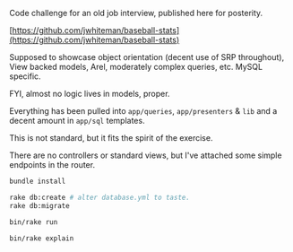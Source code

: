 Code challenge for an old job interview, published here for posterity.

[https://github.com/jwhiteman/baseball-stats](https://github.com/jwhiteman/baseball-stats)

Supposed to showcase object orientation (decent use of SRP throughout),
View backed models, Arel, moderately complex queries, etc. MySQL specific.

FYI, almost no logic lives in models, proper.

Everything has been pulled into `app/queries`, `app/presenters` & `lib`
and a decent amount in `app/sql` templates.

This is not standard, but it fits the spirit of the exercise.

There are no controllers or standard views, but I've attached some simple
endpoints in the router.

```bash
bundle install

rake db:create # alter database.yml to taste.
rake db:migrate

bin/rake run

bin/rake explain
```
